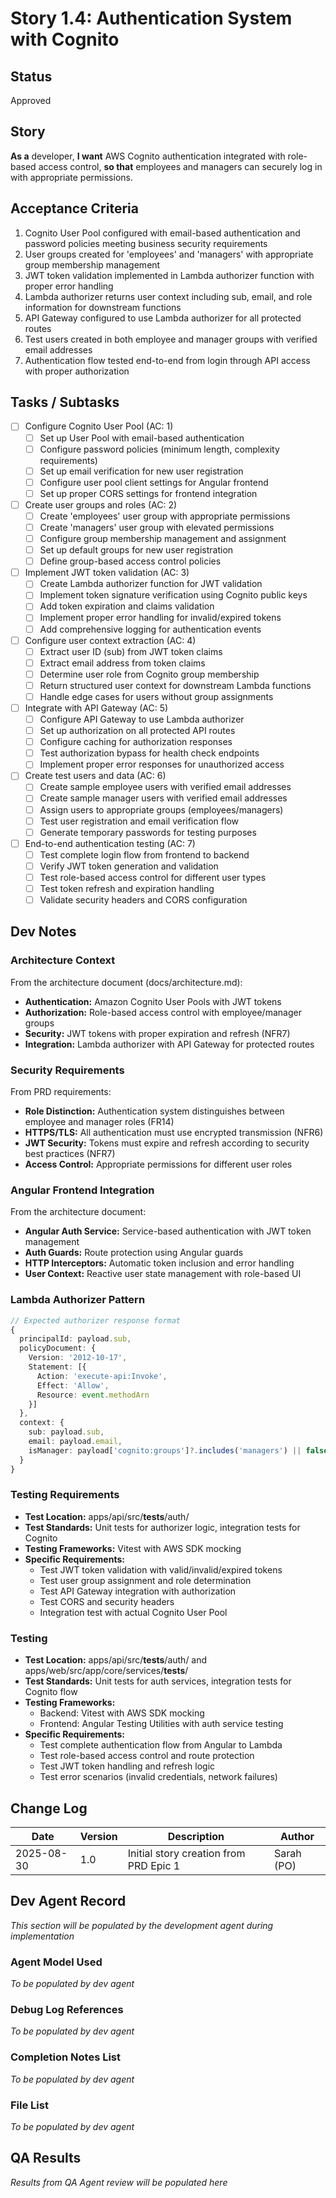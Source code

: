 # Story 1.4: Authentication System with Cognito

## Status
Approved

## Story
**As a** developer,
**I want** AWS Cognito authentication integrated with role-based access control,
**so that** employees and managers can securely log in with appropriate permissions.

## Acceptance Criteria
1. Cognito User Pool configured with email-based authentication and password policies meeting business security requirements
2. User groups created for 'employees' and 'managers' with appropriate group membership management
3. JWT token validation implemented in Lambda authorizer function with proper error handling
4. Lambda authorizer returns user context including sub, email, and role information for downstream functions
5. API Gateway configured to use Lambda authorizer for all protected routes
6. Test users created in both employee and manager groups with verified email addresses
7. Authentication flow tested end-to-end from login through API access with proper authorization

## Tasks / Subtasks
- [ ] Configure Cognito User Pool (AC: 1)
  - [ ] Set up User Pool with email-based authentication
  - [ ] Configure password policies (minimum length, complexity requirements)
  - [ ] Set up email verification for new user registration
  - [ ] Configure user pool client settings for Angular frontend
  - [ ] Set up proper CORS settings for frontend integration

- [ ] Create user groups and roles (AC: 2)
  - [ ] Create 'employees' user group with appropriate permissions
  - [ ] Create 'managers' user group with elevated permissions  
  - [ ] Configure group membership management and assignment
  - [ ] Set up default groups for new user registration
  - [ ] Define group-based access control policies

- [ ] Implement JWT token validation (AC: 3)
  - [ ] Create Lambda authorizer function for JWT validation
  - [ ] Implement token signature verification using Cognito public keys
  - [ ] Add token expiration and claims validation
  - [ ] Implement proper error handling for invalid/expired tokens
  - [ ] Add comprehensive logging for authentication events

- [ ] Configure user context extraction (AC: 4)
  - [ ] Extract user ID (sub) from JWT token claims
  - [ ] Extract email address from token claims
  - [ ] Determine user role from Cognito group membership
  - [ ] Return structured user context for downstream Lambda functions
  - [ ] Handle edge cases for users without group assignments

- [ ] Integrate with API Gateway (AC: 5)
  - [ ] Configure API Gateway to use Lambda authorizer
  - [ ] Set up authorization on all protected API routes
  - [ ] Configure caching for authorization responses
  - [ ] Test authorization bypass for health check endpoints
  - [ ] Implement proper error responses for unauthorized access

- [ ] Create test users and data (AC: 6)
  - [ ] Create sample employee users with verified email addresses
  - [ ] Create sample manager users with verified email addresses
  - [ ] Assign users to appropriate groups (employees/managers)
  - [ ] Test user registration and email verification flow
  - [ ] Generate temporary passwords for testing purposes

- [ ] End-to-end authentication testing (AC: 7)
  - [ ] Test complete login flow from frontend to backend
  - [ ] Verify JWT token generation and validation
  - [ ] Test role-based access control for different user types
  - [ ] Test token refresh and expiration handling
  - [ ] Validate security headers and CORS configuration

## Dev Notes

### Architecture Context
From the architecture document (docs/architecture.md):
- **Authentication:** Amazon Cognito User Pools with JWT tokens
- **Authorization:** Role-based access control with employee/manager groups
- **Security:** JWT tokens with proper expiration and refresh (NFR7)
- **Integration:** Lambda authorizer with API Gateway for protected routes

### Security Requirements
From PRD requirements:
- **Role Distinction:** Authentication system distinguishes between employee and manager roles (FR14)
- **HTTPS/TLS:** All authentication must use encrypted transmission (NFR6)
- **JWT Security:** Tokens must expire and refresh according to security best practices (NFR7)
- **Access Control:** Appropriate permissions for different user roles

### Angular Frontend Integration
From the architecture document:
- **Angular Auth Service:** Service-based authentication with JWT token management
- **Auth Guards:** Route protection using Angular guards
- **HTTP Interceptors:** Automatic token inclusion and error handling
- **User Context:** Reactive user state management with role-based UI

### Lambda Authorizer Pattern
```typescript
// Expected authorizer response format
{
  principalId: payload.sub,
  policyDocument: {
    Version: '2012-10-17',
    Statement: [{
      Action: 'execute-api:Invoke',
      Effect: 'Allow',
      Resource: event.methodArn
    }]
  },
  context: {
    sub: payload.sub,
    email: payload.email,
    isManager: payload['cognito:groups']?.includes('managers') || false
  }
}
```

### Testing Requirements
- **Test Location:** apps/api/src/__tests__/auth/
- **Test Standards:** Unit tests for authorizer logic, integration tests for Cognito
- **Testing Frameworks:** Vitest with AWS SDK mocking
- **Specific Requirements:**
  - Test JWT token validation with valid/invalid/expired tokens
  - Test user group assignment and role determination  
  - Test API Gateway integration with authorization
  - Test CORS and security headers
  - Integration test with actual Cognito User Pool

### Testing
- **Test Location:** apps/api/src/__tests__/auth/ and apps/web/src/app/core/services/__tests__/
- **Test Standards:** Unit tests for auth services, integration tests for Cognito flow
- **Testing Frameworks:** 
  - Backend: Vitest with AWS SDK mocking
  - Frontend: Angular Testing Utilities with auth service testing
- **Specific Requirements:**
  - Test complete authentication flow from Angular to Lambda
  - Test role-based access control and route protection
  - Test JWT token handling and refresh logic
  - Test error scenarios (invalid credentials, network failures)

## Change Log
| Date | Version | Description | Author |
|------|---------|-------------|---------|
| 2025-08-30 | 1.0 | Initial story creation from PRD Epic 1 | Sarah (PO) |

## Dev Agent Record
*This section will be populated by the development agent during implementation*

### Agent Model Used
*To be populated by dev agent*

### Debug Log References
*To be populated by dev agent*

### Completion Notes List
*To be populated by dev agent*

### File List
*To be populated by dev agent*

## QA Results
*Results from QA Agent review will be populated here*